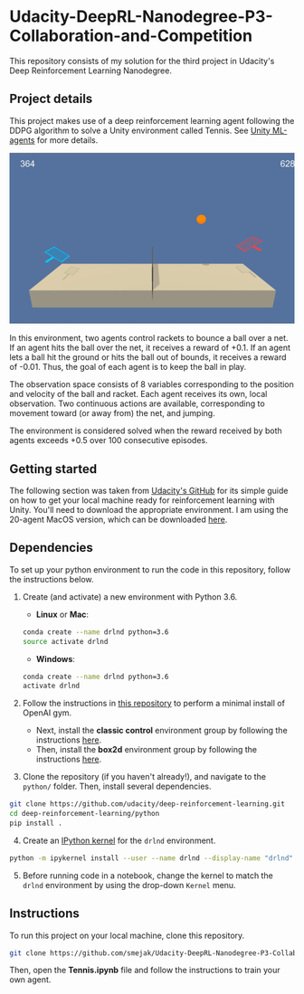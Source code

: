 # Udacity-DeepRL-Nanodegree-P3-Collaboration-and-Competition
This repository consists of my solution for the third project in Udacity's Deep Reinforcement Learning Nanodegree. 
## Project details
This project makes use of a deep reinforcement learning agent following the DDPG algorithm to solve a Unity environment called Tennis. See [Unity ML-agents](https://github.com/Unity-Technologies/ml-agents) for more details.

![](trained_agent.gif)

In this environment, two agents control rackets to bounce a ball over a net. If an agent hits the ball over the net, it receives a reward of +0.1. If an agent lets a ball hit the ground or hits the ball out of bounds, it receives a reward of -0.01. Thus, the goal of each agent is to keep the ball in play.

The observation space consists of 8 variables corresponding to the position and velocity of the ball and racket. Each agent receives its own, local observation. Two continuous actions are available, corresponding to movement toward (or away from) the net, and jumping.

The environment is considered solved when the reward received by both agents exceeds +0.5 over 100 consecutive episodes.
## Getting started
The following section was taken from [Udacity's GitHub](https://github.com/udacity/deep-reinforcement-learning#dependencies) for its simple guide on how to get your local machine ready for reinforcement learning with Unity.
You'll need to download the appropriate environment. I am using the 20-agent MacOS version, which can be downloaded [here](https://s3-us-west-1.amazonaws.com/udacity-drlnd/P3/Tennis/Tennis.app.zip).
## Dependencies

To set up your python environment to run the code in this repository, follow the instructions below.

1. Create (and activate) a new environment with Python 3.6.

	- __Linux__ or __Mac__: 
	```bash
	conda create --name drlnd python=3.6
	source activate drlnd
	```
	- __Windows__: 
	```bash
	conda create --name drlnd python=3.6 
	activate drlnd
	```
	
2. Follow the instructions in [this repository](https://github.com/openai/gym) to perform a minimal install of OpenAI gym.  
	- Next, install the **classic control** environment group by following the instructions [here](https://github.com/openai/gym#classic-control).
	- Then, install the **box2d** environment group by following the instructions [here](https://github.com/openai/gym#box2d).
	
3. Clone the repository (if you haven't already!), and navigate to the `python/` folder.  Then, install several dependencies.
```bash
git clone https://github.com/udacity/deep-reinforcement-learning.git
cd deep-reinforcement-learning/python
pip install .
```

4. Create an [IPython kernel](http://ipython.readthedocs.io/en/stable/install/kernel_install.html) for the `drlnd` environment.  
```bash
python -m ipykernel install --user --name drlnd --display-name "drlnd"
```

5. Before running code in a notebook, change the kernel to match the `drlnd` environment by using the drop-down `Kernel` menu.

## Instructions
To run this project on your local machine, clone this repository.
```bash
git clone https://github.com/smejak/Udacity-DeepRL-Nanodegree-P3-Collaboration-and-Competition.git
```
Then, open the __Tennis.ipynb__ file and follow the instructions to train your own agent.

